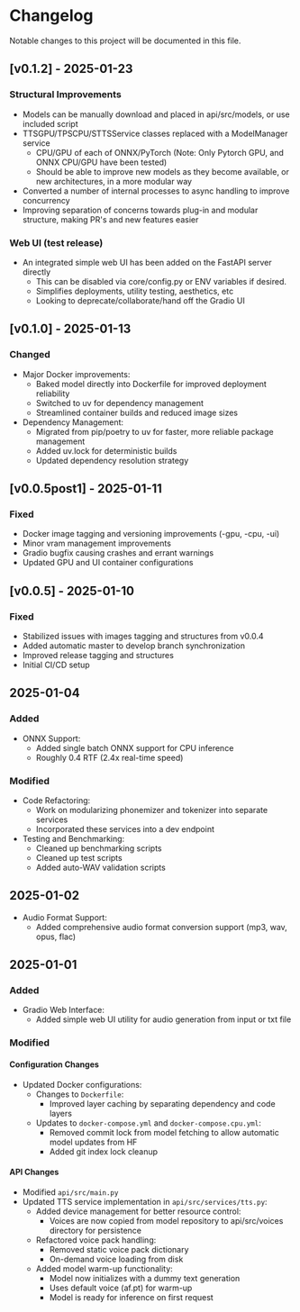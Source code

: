 # Changelog

Notable changes to this project will be documented in this file.

## [v0.1.2] - 2025-01-23
### Structural Improvements
- Models can be manually download and placed in api/src/models, or use included script
- TTSGPU/TPSCPU/STTSService classes replaced with a ModelManager service
  - CPU/GPU of each of ONNX/PyTorch (Note: Only Pytorch GPU, and ONNX CPU/GPU have been tested)
  - Should be able to improve new models as they become available, or new architectures, in a more modular way
- Converted a number of internal processes to async handling to improve concurrency
- Improving separation of concerns towards plug-in and modular structure, making PR's and new features easier

### Web UI (test release)
- An integrated simple web UI has been added on the FastAPI server directly
  - This can be disabled via core/config.py or ENV variables if desired. 
  - Simplifies deployments, utility testing, aesthetics, etc 
  - Looking to deprecate/collaborate/hand off the Gradio UI


## [v0.1.0] - 2025-01-13
### Changed
- Major Docker improvements:
  - Baked model directly into Dockerfile for improved deployment reliability
  - Switched to uv for dependency management
  - Streamlined container builds and reduced image sizes
- Dependency Management:
  - Migrated from pip/poetry to uv for faster, more reliable package management
  - Added uv.lock for deterministic builds
  - Updated dependency resolution strategy

## [v0.0.5post1] - 2025-01-11
### Fixed
- Docker image tagging and versioning improvements (-gpu, -cpu, -ui)
- Minor vram management improvements
- Gradio bugfix causing crashes and errant warnings
- Updated GPU and UI container configurations

## [v0.0.5] - 2025-01-10
### Fixed
- Stabilized issues with images tagging and structures from v0.0.4
- Added automatic master to develop branch synchronization
- Improved release tagging and structures
- Initial CI/CD setup

## 2025-01-04
### Added
- ONNX Support:
  - Added single batch ONNX support for CPU inference
  - Roughly 0.4 RTF (2.4x real-time speed)

### Modified
- Code Refactoring:
  - Work on modularizing phonemizer and tokenizer into separate services
  - Incorporated these services into a dev endpoint
- Testing and Benchmarking:
  - Cleaned up benchmarking scripts
  - Cleaned up test scripts
  - Added auto-WAV validation scripts

## 2025-01-02
- Audio Format Support:
  - Added comprehensive audio format conversion support (mp3, wav, opus, flac)

## 2025-01-01
### Added
- Gradio Web Interface:
  - Added simple web UI utility for audio generation from input or txt file

### Modified
#### Configuration Changes
- Updated Docker configurations:
  - Changes to `Dockerfile`:
    - Improved layer caching by separating dependency and code layers
  - Updates to `docker-compose.yml` and `docker-compose.cpu.yml`:
    - Removed commit lock from model fetching to allow automatic model updates from HF
    - Added git index lock cleanup

#### API Changes
- Modified `api/src/main.py`
- Updated TTS service implementation in `api/src/services/tts.py`:
  - Added device management for better resource control:
    - Voices are now copied from model repository to api/src/voices directory for persistence
  - Refactored voice pack handling:
    - Removed static voice pack dictionary
    - On-demand voice loading from disk
  - Added model warm-up functionality:
    - Model now initializes with a dummy text generation
    - Uses default voice (af.pt) for warm-up
    - Model is ready for inference on first request
